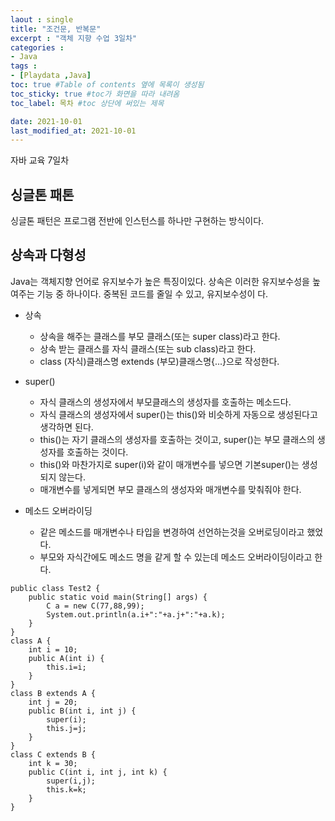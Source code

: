 ```yaml
---
laout : single
title: "조건문, 반복문"
excerpt : "객체 지향 수업 3일차"
categories :
- Java
tags :
- [Playdata ,Java]
toc: true #Table of contents 옆에 목록이 생성됨
toc_sticky: true #toc가 화면을 따라 내려옴
toc_label: 목차 #toc 상단에 써있는 제목

date: 2021-10-01
last_modified_at: 2021-10-01
---
```

자바 교육 7일차

## 싱글톤 패톤
싱글톤 패턴은 프로그램 전반에 인스턴스를 하나만 구현하는 방식이다.

## 상속과 다형성

Java는 객체지향 언어로 유지보수가 높은 특징이있다. 상속은 이러한 유지보수성을 높여주는 기능 중 하나이다. 중복된 코드를 줄일 수 있고, 유지보수성이 다.

- 상속
  - 상속을 해주는 클래스를 부모 클래스(또는 super class)라고 한다.
  - 상속 받는 클래스를 자식 클래스(또는 sub class)라고 한다.
  - class (자식)클래스명 extends (부모)클래스명{...}으로 작성한다.

- super()
  - 자식 클래스의 생성자에서 부모클래스의 생성자를 호출하는 메소드다.
  - 자식 클래스의 생성자에서 super()는 this()와 비슷하게 자동으로 생성된다고 생각하면 된다.
  - this()는 자기 클래스의 생성자를 호출하는 것이고, super()는 부모 클래스의 생성자를 호출하는 것이다.
  - this()와 마찬가지로 super(i)와 같이 매개변수를 넣으면 기본super()는 생성되지 않는다.
  - 매개변수를 넣게되면 부모 클래스의 생성자와 매개변수를 맞춰줘야 한다.

- 메소드 오버라이딩
  - 같은 메소드를 매개변수나 타입을 변경하여 선언하는것을 오버로딩이라고 했었다.
  - 부모와 자식간에도 메소드 명을 같게 할 수 있는데 메소드 오버라이딩이라고 한다.

```
public class Test2 {
	public static void main(String[] args) {
		C a = new C(77,88,99);
		System.out.println(a.i+":"+a.j+":"+a.k);
	}
}
class A {
	int i = 10;
	public A(int i) {
		this.i=i;
	}
}
class B extends A {
	int j = 20;
	public B(int i, int j) {
		super(i);
		this.j=j;
	}
}
class C extends B {
	int k = 30;
	public C(int i, int j, int k) {
		super(i,j);
		this.k=k;
	}
}
